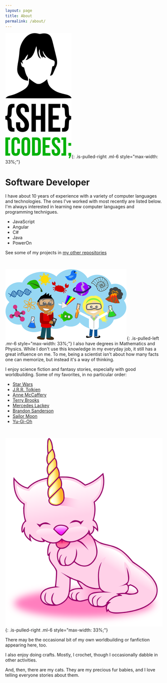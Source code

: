 ```yaml
---
layout: page
title: About
permalink: /about/
---
```


![She Codes](/assets/img/coding.png){: .is-pulled-right .ml-6 style="max-width: 33%;"}
# Software Developer

I have about 10 years of experience with a variety of computer languages and technologies. The ones I've worked with most recently are listed below. I'm always interested in learning new computer languages and programming technigues.

 - JavaScript
 - Angular
 - C#
 - Java
 - PowerOn

See some of my projects in [my other repositories](https://github.com/m1robyndunstan?tab=repositories)

<br break="right" />

![Science](/assets/img/science.png){: .is-pulled-left .mr-6 style="max-width: 33%;"}
I also have degrees in Mathematics and Physics. While I don't use this knowledge in my everyday job, it still has a great influence on me. To me, being a scientist isn't about how many facts one can memorize, but instead it's a way of thinking. 

I enjoy science fiction and fantasy stories, especially with good worldbuilding. Some of my favorites, in no particular order:

 - [Star Wars](https://en.wikipedia.org/wiki/Star_Wars)
 - [J.R.R. Tolkien](https://en.wikipedia.org/wiki/J._R._R._Tolkien)
 - [Anne McCaffery](https://en.wikipedia.org/wiki/Anne_McCaffrey)
 - [Terry Brooks](https://terrybrooks.net/)
 - [Mercedes Lackey](http://www.mercedeslackey.com/)
 - [Brandon Sanderson](https://www.brandonsanderson.com/)
 - [Sailor Moon](https://en.wikipedia.org/wiki/Sailor_Moon)
 - [Yu-Gi-Oh](https://en.wikipedia.org/wiki/Yu-Gi-Oh!)
 
<br break="left" />

![Desktop View](/assets/img/caticorn.svg){: .is-pulled-right .ml-6 style="max-width: 33%;"}
 
There may be the occasional bit of my own worldbuilding or fanfiction appearing here, too.

I also enjoy doing crafts. Mostly, I crochet, though I occasionally dabble in other activities. 

And, then, there are my cats. They are my precious fur babies, and I love telling everyone stories about them. 

<br break="right" />